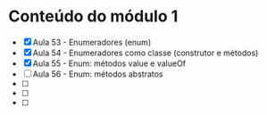 # Conteúdo do módulo 1

- [x] Aula 53 - Enumeradores (enum)
- [x] Aula 54 - Enumeradores como classe (construtor e métodos)
- [x] Aula 55 - Enum: métodos value e valueOf
- [ ] Aula 56 -  Enum: métodos abstratos
- [ ]
- [ ]
- [ ]